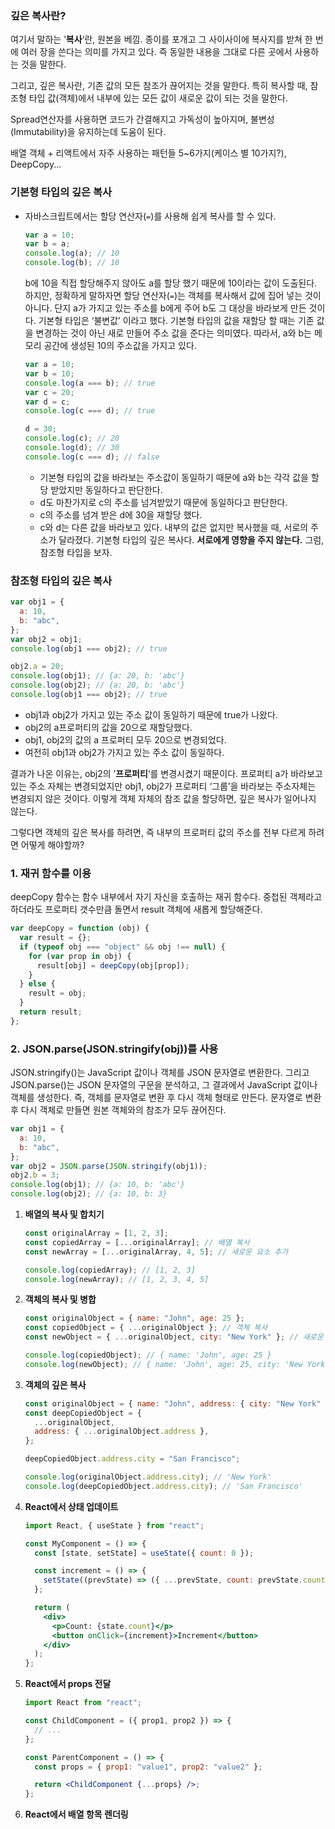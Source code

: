 ### 깊은 복사란?

여기서 말하는 ’**복사**‘란, 원본을 베낌. 종이를 포개고 그 사이사이에 복사지를 받쳐 한 번에 여러 장을 쓴다는 의미를 가지고 있다. 즉 동일한 내용을 그대로 다른 곳에서 사용하는 것을 말한다.

그리고, 깊은 복사란, 기존 값의 모든 참조가 끊어지는 것을 말한다. 특히 복사할 때, 참조형 타입 값(객체)에서 내부에 있는 모든 값이 새로운 값이 되는 것을 말한다.

Spread연산자를 사용하면 코드가 간결해지고 가독성이 높아지며, 불변성(Immutability)을 유지하는데 도움이 된다.

배열 객체 + 리액트에서 자주 사용하는 패턴들 5~6가지(케이스 별 10가지?), DeepCopy...

### 기본형 타입의 깊은 복사

- 자바스크립트에서는 할당 연산자(`=`)를 사용해 쉽게 복사를 할 수 있다.
  ```jsx
  var a = 10;
  var b = a;
  console.log(a); // 10
  console.log(b); // 10
  ```
  b에 10을 직접 할당해주지 않아도 a를 할당 했기 때문에 10이라는 값이 도출된다. 하지만, 정확하게 말하자면 할당 연산자(`=`)는 객체를 복사해서 값에 집어 넣는 것이 아니다. 단지 a가 가지고 있는 주소를 b에게 주어 b도 그 대상을 바라보게 만든 것이다. 기본형 타입은 ‘불변값’ 이라고 했다. 기본형 타입의 값을 재할당 할 때는 기존 값을 변경하는 것이 아닌 새로 만들어 주소 값을 준다는 의미였다. 따라서, a와 b는 메모리 공간에 생성된 10의 주소값을 가지고 있다.
  ```jsx
  var a = 10;
  var b = 10;
  console.log(a === b); // true
  var c = 20;
  var d = c;
  console.log(c === d); // true

  d = 30;
  console.log(c); // 20
  console.log(d); // 30
  console.log(c === d); // false
  ```
  - 기본형 타입의 값을 바라보는 주소값이 동일하기 때문에 a와 b는 각각 값을 할당 받았지만 동일하다고 판단한다.
  - d도 마찬가지로 c의 주소를 넘겨받았기 때문에 동일하다고 판단한다.
  - c의 주소를 넘겨 받은 d에 30을 재할당 했다.
  - c와 d는 다른 값을 바라보고 있다.
  내부의 값은 없지만 복사했을 때, 서로의 주소가 달라졌다. 기본형 타입의 깊은 복사다. **서로에게 영향을 주지 않는다.** 그럼, 참조형 타입을 보자.

### **참조형 타입의 깊은 복사**

```jsx
var obj1 = {
  a: 10,
  b: "abc",
};
var obj2 = obj1;
console.log(obj1 === obj2); // true

obj2.a = 20;
console.log(obj1); // {a: 20, b: 'abc'}
console.log(obj2); // {a: 20, b: 'abc'}
console.log(obj1 === obj2); // true
```

- obj1과 obj2가 가지고 있는 주소 값이 동일하기 때문에 true가 나왔다.
- obj2의 a프로퍼티의 값을 20으로 재할당했다.
- obj1, obj2의 값의 a 프로퍼티 모두 20으로 변경되었다.
- 여전히 obj1과 obj2가 가지고 있는 주소 값이 동일하다.

결과가 나온 이유는, obj2의 ’**프로퍼티**‘를 변경시켰기 때문이다. 프로퍼티 a가 바라보고 있는 주소 자체는 변경되었지만 obj1, obj2가 프로퍼티 ‘그룹’을 바라보는 주소자체는 변경되지 않은 것이다. 이렇게 객체 자체의 참조 값을 할당하면, 깊은 복사가 일어나지 않는다.

그렇다면 객체의 깊은 복사를 하려면, 즉 내부의 프로퍼티 값의 주소를 전부 다르게 하려면 어떻게 해야할까?

### **1. 재귀 함수를 이용**

deepCopy 함수는 함수 내부에서 자기 자신을 호출하는 재귀 함수다. 중첩된 객체라고 하더라도 프로퍼티 갯수만큼 돌면서 result 객체에 새롭게 할당해준다.

```jsx
var deepCopy = function (obj) {
  var result = {};
  if (typeof obj === "object" && obj !== null) {
    for (var prop in obj) {
      result[obj] = deepCopy(obj[prop]);
    }
  } else {
    result = obj;
  }
  return result;
};
```

### **2. JSON.parse(JSON.stringify(obj))를 사용**

JSON.stringify()는 JavaScript 값이나 객체를 JSON 문자열로 변환한다. 그리고 JSON.parse()는 JSON 문자열의 구문을 분석하고, 그 결과에서 JavaScript 값이나 객체를 생성한다. 즉, 객체를 문자열로 변환 후 다시 객체 형태로 만든다. 문자열로 변환후 다시 객체로 만들면 원본 객체와의 참조가 모두 끊어진다.

```jsx
var obj1 = {
  a: 10,
  b: "abc",
};
var obj2 = JSON.parse(JSON.stringify(obj1));
obj2.b = 3;
console.log(obj1); // {a: 10, b: 'abc'}
console.log(obj2); // {a: 10, b: 3}
```

1. **배열의 복사 및 합치기**

   ```jsx
   const originalArray = [1, 2, 3];
   const copiedArray = [...originalArray]; // 배열 복사
   const newArray = [...originalArray, 4, 5]; // 새로운 요소 추가

   console.log(copiedArray); // [1, 2, 3]
   console.log(newArray); // [1, 2, 3, 4, 5]
   ```

2. **객체의 복사 및 병합**

   ```jsx
   const originalObject = { name: "John", age: 25 };
   const copiedObject = { ...originalObject }; // 객체 복사
   const newObject = { ...originalObject, city: "New York" }; // 새로운 속성 추가

   console.log(copiedObject); // { name: 'John', age: 25 }
   console.log(newObject); // { name: 'John', age: 25, city: 'New York' }
   ```

3. **객체의 깊은 복사**

   ```jsx
   const originalObject = { name: "John", address: { city: "New York" } };
   const deepCopiedObject = {
     ...originalObject,
     address: { ...originalObject.address },
   };

   deepCopiedObject.address.city = "San Francisco";

   console.log(originalObject.address.city); // 'New York'
   console.log(deepCopiedObject.address.city); // 'San Francisco'
   ```

4. **React에서 상태 업데이트**

   ```jsx
   import React, { useState } from "react";

   const MyComponent = () => {
     const [state, setState] = useState({ count: 0 });

     const increment = () => {
       setState((prevState) => ({ ...prevState, count: prevState.count + 1 }));
     };

     return (
       <div>
         <p>Count: {state.count}</p>
         <button onClick={increment}>Increment</button>
       </div>
     );
   };
   ```

5. **React에서 props 전달**

   ```jsx
   import React from "react";

   const ChildComponent = ({ prop1, prop2 }) => {
     // ...
   };

   const ParentComponent = () => {
     const props = { prop1: "value1", prop2: "value2" };

     return <ChildComponent {...props} />;
   };
   ```

6. **React에서 배열 항목 렌더링**
